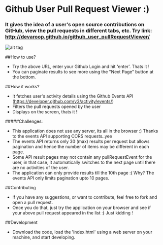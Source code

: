 Github User Pull Request Viewer :)
=============================

### It gives the idea of a user's open source contributions on GitHub, view the pull requests in different tabs, etc. Try link: http://devaroop.github.io/github_user_pullRequestViewer/

![alt tag](http://devaroop.github.io/github_user_pullRequestViewer/assets/images/site_shot.png)

##How to use?

* Try the above URL, enter your Github Login and hit 'enter'. Thats it !
* You can paginate results to see more using the "Next Page" button at the bottom.

##How it works?

* It fetches user's activity details using the Github Events API (https://developer.github.com/v3/activity/events/)
* Filters the pull requests opened by the user
* Displays on the screen, thats it !

#####Challenges:

* This application does not use any server, its all in the browser :) Thanks to the events API supporting CORS requests..yee
* The events API returns only 30 (max) results per request but allows pagination and hence the number of items may be different in each page.
* Some API result pages may not contain any pullRequestEvent for the user, in that case, it automatically switches to the next page until there are no activities of the user.
* The application can only provide results till the 10th page :( Why? The events API only limits pagination upto 10 pages.


##Contributing

* If you have any suggestions, or want to contribute, feel free to fork and open a pull request.
* Once you do that, just try the application on your browser and see if your above pull request appeared in the list :) Just kidding !

##Development

* Download the code, load the 'index.html' using a web server on your machine, and start developing.